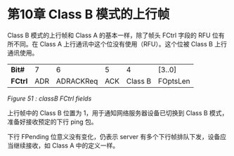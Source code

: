 # 第10章 Class B 模式的上行帧

Class B 模式的上行帧和 Class A 的基本一样，除了帧头 FCtrl 字段的 RFU 位有所不同。在 Class A 上行通讯中这个位没有使用（RFU）。这个位被 Class B 上行通讯使用。

<table class="lora-table">
   <tr>
      <td><b>Bit#</b></td>   
      <td>7</td>
      <td>6</td>
      <td>5</td>
      <td>4</td>
      <td>[3..0]</td>
   </tr>
   <tr>
      <td><b>FCtrl</b></td>   
      <td>ADR</td>
      <td>ADRACKReq</td>
      <td>ACK</td>
      <td>Class B</td>
      <td>FOptsLen</td>
   </tr>
</table>

*Figure 51 : classB FCtrl fields*

上行帧中的 Class B 位置为 1，用于通知网络服务器设备已切换到 Class B 模式，准备好接收预定的下行 ping 包。

下行 FPending 位意义没有变化，仍表示 server 有多个下行帧排队下发，设备应当继续接收，如 Class A 中的定义一样。


